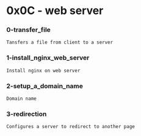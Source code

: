 # 0x0C - web server

### 0-transfer_file

    Tansfers a file from client to a server

### 1-install_nginx_web_server

    Install nginx on web server

### 2-setup_a_domain_name

    Domain name

### 3-redirection

    Configures a server to redirect to another page
